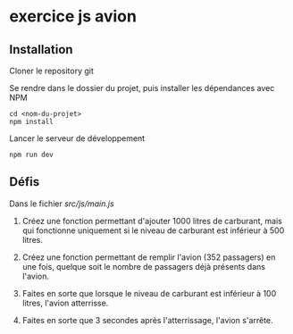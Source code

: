 # exercice js avion

## Installation

Cloner le repository git

Se rendre dans le dossier du projet, puis installer les dépendances avec NPM

```
cd <nom-du-projet>
npm install
```

Lancer le serveur de développement

```
npm run dev
```

## Défis

Dans le fichier _src/js/main.js_

1. Créez une fonction permettant d'ajouter 1000 litres de carburant, mais qui fonctionne uniquement si le niveau de carburant est inférieur à 500 litres.

2. Créez une fonction permettant de remplir l'avion (352 passagers) en une fois, quelque soit le nombre de passagers déjà présents dans l'avion.

3. Faites en sorte que lorsque le niveau de carburant est inférieur à 100 litres, l'avion atterrisse.

4. Faites en sorte que 3 secondes après l'atterrissage, l'avion s'arrête.
